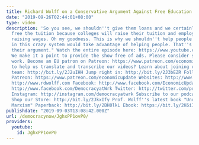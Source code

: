 ```yaml
---
title: Richard Wolff on a Conservative Argument Against Free Education
date: "2019-09-26T02:44:01+08:00"
type: video
description: 'So you see, we shouldn''t give them loans and we certainly shouldn''t
  free the tuition because colleges will raise their tuition and employers will stop
  raising wages. Oh my goodness. This is why we shouldn''t help people because others
  in this crazy system would take advantage of helping people. That''s right. That''s
  their argument." Watch the entire episode here: https://www.youtube.com/watch?v=q_gLw2Y_Oys&t=1285s
  We make it a point to provide the show free of ads. Please consider supporting our
  work. Become an EU patron on Patreon: https://www.patreon.com/economicupdate Want
  to help us translate and transcribe our videos? Learn about joining our translation
  team: http://bit.ly/2J2uIHH Jump right in: http://bit.ly/2J3bEZR Follow us ONLINE:
  Patreon: https://www.patreon.com/economicupdate Websites: http://www.democracyatwork.info/economicupdate
  http://www.rdwolff.com Facebook: http://www.facebook.com/EconomicUpdate http://www.facebook.com/RichardDWolff
  http://www.facebook.com/DemocracyatWrk Twitter: http://twitter.com/profwolff http://twitter.com/democracyatwrk
  Instagram: http://instagram.com/democracyatwrk Subscribe to our podcast: http://economicupdate.libsyn.com
  Shop our Store: http://bit.ly/2JkxIfy Prof. Wolff''s latest book "Understanding
  Marxism" Paperback: http://bit.ly/2BH0lkL Ebook: https://bit.ly/2K6iI8'
publishdate: "2019-09-03T13:08:42.000Z"
url: /democracynow/JghxPP1ovP0/
providers:
  youtube:
    id: JghxPP1ovP0
---
```

